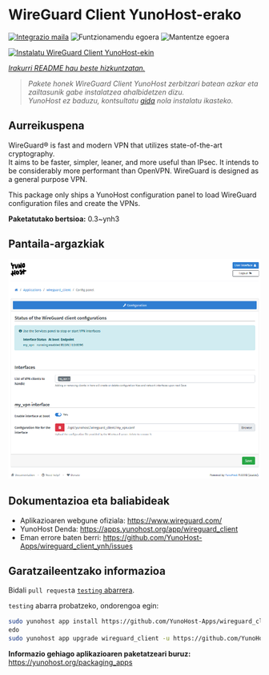 <!--
Ohart ongi: README hau automatikoki sortu da <https://github.com/YunoHost/apps/tree/master/tools/readme_generator>ri esker
EZ editatu eskuz.
-->

# WireGuard Client YunoHost-erako

[![Integrazio maila](https://apps.yunohost.org/badge/integration/wireguard_client)](https://ci-apps.yunohost.org/ci/apps/wireguard_client/)
![Funtzionamendu egoera](https://apps.yunohost.org/badge/state/wireguard_client)
![Mantentze egoera](https://apps.yunohost.org/badge/maintained/wireguard_client)

[![Instalatu WireGuard Client YunoHost-ekin](https://install-app.yunohost.org/install-with-yunohost.svg)](https://install-app.yunohost.org/?app=wireguard_client)

*[Irakurri README hau beste hizkuntzatan.](./ALL_README.md)*

> *Pakete honek WireGuard Client YunoHost zerbitzari batean azkar eta zailtasunik gabe instalatzea ahalbidetzen dizu.*  
> *YunoHost ez baduzu, kontsultatu [gida](https://yunohost.org/install) nola instalatu ikasteko.*

## Aurreikuspena

WireGuard® is fast and modern VPN that utilizes state-of-the-art cryptography.  
It aims to be faster, simpler, leaner, and more useful than IPsec. It intends to be considerably more performant than OpenVPN. WireGuard is designed as a general purpose VPN.

This package only ships a YunoHost configuration panel to load WireGuard configuration files and create the VPNs.


**Paketatutako bertsioa:** 0.3~ynh3

## Pantaila-argazkiak

![WireGuard Client(r)en pantaila-argazkia](./doc/screenshots/wireguard_client.png)

## Dokumentazioa eta baliabideak

- Aplikazioaren webgune ofiziala: <https://www.wireguard.com/>
- YunoHost Denda: <https://apps.yunohost.org/app/wireguard_client>
- Eman errore baten berri: <https://github.com/YunoHost-Apps/wireguard_client_ynh/issues>

## Garatzaileentzako informazioa

Bidali `pull request`a [`testing` abarrera](https://github.com/YunoHost-Apps/wireguard_client_ynh/tree/testing).

`testing` abarra probatzeko, ondorengoa egin:

```bash
sudo yunohost app install https://github.com/YunoHost-Apps/wireguard_client_ynh/tree/testing --debug
edo
sudo yunohost app upgrade wireguard_client -u https://github.com/YunoHost-Apps/wireguard_client_ynh/tree/testing --debug
```

**Informazio gehiago aplikazioaren paketatzeari buruz:** <https://yunohost.org/packaging_apps>
